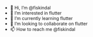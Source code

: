 - 👋 Hi, I’m @fiskindal
- 👀 I’m interested in flutter
- 🌱 I’m currently learning flutter
- 💞️ I’m looking to collaborate on flutter
- 📫 How to reach me @fiskindal

<!---
fiskindal/fiskindal is a ✨ special ✨ repository because its `README.md` (this file) appears on your GitHub profile.
You can click the Preview link to take a look at your changes.
--->
